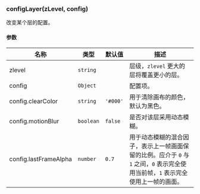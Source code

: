 ---
---

### configLayer(zLevel, config)

改变某个层的配置。

#### 参数

|名称|类型|默认值|描述|
|---|---|---|---|
| zlevel | `string` | | 层级，`zlevel` 更大的层将覆盖更小的层。 |
| config | `Object` | | 配置项。 |
| config.clearColor | `string` | `'#000'` | 用于清除画布的颜色，默认为黑色。 |
| config.motionBlur | `boolean` | `false` | 是否对该层采用动态模糊。 |
| config.lastFrameAlpha | `number` | `0.7` | 用于动态模糊的混合因子，表示上一帧画面保留的比例。应介于 `0` 与 `1` 之间，`0` 表示完全使用当前帧，`1` 表示完全使用上一帧的画面。 |
